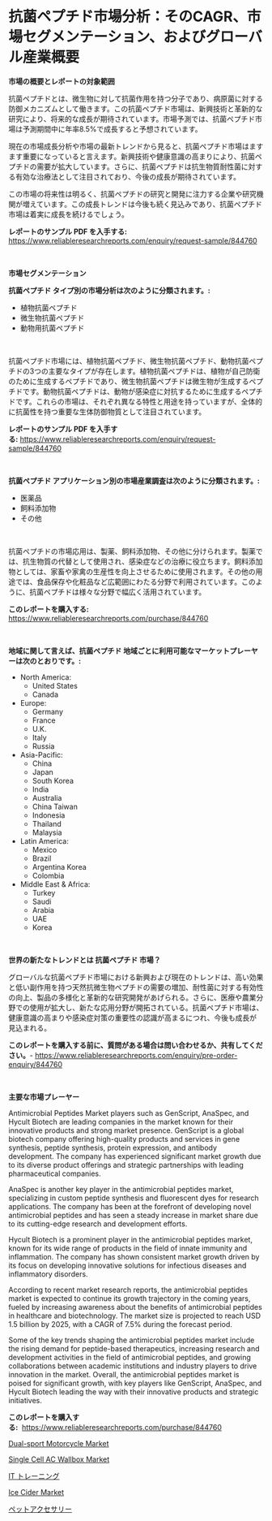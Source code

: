 <p><h1>抗菌ペプチド市場分析：そのCAGR、市場セグメンテーション、およびグローバル産業概要</h1></p><p><strong>市場の概要とレポートの対象範囲</strong></p>
<p><p>抗菌ペプチドとは、微生物に対して抗菌作用を持つ分子であり、病原菌に対する防御メカニズムとして働きます。この抗菌ペプチド市場は、新興技術と革新的な研究により、将来的な成長が期待されています。市場予測では、抗菌ペプチド市場は予測期間中に年率8.5%で成長すると予想されています。</p><p>現在の市場成長分析や市場の最新トレンドから見ると、抗菌ペプチド市場はますます重要になっていると言えます。新興技術や健康意識の高まりにより、抗菌ペプチドの需要が拡大しています。さらに、抗菌ペプチドは抗生物質耐性菌に対する有効な治療法として注目されており、今後の成長が期待されています。</p><p>この市場の将来性は明るく、抗菌ペプチドの研究と開発に注力する企業や研究機関が増えています。この成長トレンドは今後も続く見込みであり、抗菌ペプチド市場は着実に成長を続けるでしょう。</p></p>
<p><strong>レポートのサンプル PDF を入手する:</strong> <a href="https://www.reliableresearchreports.com/enquiry/request-sample/844760">https://www.reliableresearchreports.com/enquiry/request-sample/844760</a></p>
<p>&nbsp;</p>
<p><strong>市場セグメンテーション</strong></p>
<p><strong>抗菌ペプチド タイプ別の市場分析は次のように分類されます。:</strong></p>
<p><ul><li>植物抗菌ペプチド</li><li>微生物抗菌ペプチド</li><li>動物用抗菌ペプチド</li></ul></p>
<p>&nbsp;</p>
<p><p>抗菌ペプチド市場には、植物抗菌ペプチド、微生物抗菌ペプチド、動物抗菌ペプチドの3つの主要なタイプが存在します。植物抗菌ペプチドは、植物が自己防衛のために生成するペプチドであり、微生物抗菌ペプチドは微生物が生成するペプチドです。動物抗菌ペプチドは、動物が感染症に対抗するために生成するペプチドです。これらの市場は、それぞれ異なる特性と用途を持っていますが、全体的に抗菌性を持つ重要な生体防御物質として注目されています。</p></p>
<p><strong>レポートのサンプル PDF を入手する:</strong>&nbsp;<a href="https://www.reliableresearchreports.com/enquiry/request-sample/844760">https://www.reliableresearchreports.com/enquiry/request-sample/844760</a></p>
<p>&nbsp;</p>
<p><strong> 抗菌ペプチド アプリケーション別の市場産業調査は次のように分類されます。:</strong></p>
<p><ul><li>医薬品</li><li>飼料添加物</li><li>その他</li></ul></p>
<p>&nbsp;</p>
<p><p>抗菌ペプチドの市場応用は、製薬、飼料添加物、その他に分けられます。製薬では、抗生物質の代替として使用され、感染症などの治療に役立ちます。飼料添加物としては、家畜や家禽の生産性を向上させるために使用されます。その他の用途では、食品保存や化粧品など広範囲にわたる分野で利用されています。このように、抗菌ペプチドは様々な分野で幅広く活用されています。</p></p>
<p><strong>このレポートを購入する:</strong>&nbsp; <a href="https://www.reliableresearchreports.com/purchase/844760">https://www.reliableresearchreports.com/purchase/844760</a></p>
<p>&nbsp;</p>
<p><strong>地域に関して言えば、抗菌ペプチド 地域ごとに利用可能なマーケットプレーヤーは次のとおりです。:</strong></p>
<p><ul>
    <li>
        North America:
        <ul>
            <li>United States</li>
            <li>Canada</li>
        </ul>
    </li>
    <li>
        Europe:
        <ul>
            <li>Germany</li>
            <li>France</li>
            <li>U.K.</li>
            <li>Italy</li>
            <li>Russia</li>
        </ul>
    </li>
    <li>
        Asia-Pacific:
        <ul>
            <li>China</li>
            <li>Japan</li>
            <li>South Korea</li>
            <li>India</li>
            <li>Australia</li>
            <li>China Taiwan</li>
            <li>Indonesia</li>
            <li>Thailand</li>
            <li>Malaysia</li>
        </ul>
    </li>
    <li>
        Latin America:
        <ul>
            <li>Mexico</li>
            <li>Brazil</li>
            <li>Argentina Korea</li>
            <li>Colombia</li>
        </ul>
    </li>
    <li>
        Middle East & Africa:
        <ul>
            <li>Turkey</li>
            <li>Saudi</li>
            <li>Arabia</li>
            <li>UAE</li>
            <li>Korea</li>
        </ul>
    </li>
    </ul></p>
<p>&nbsp;</p>
<p><strong>世界の新たなトレンドとは 抗菌ペプチド 市場？</strong></p>
<p><p>グローバルな抗菌ペプチド市場における新興および現在のトレンドは、高い効果と低い副作用を持つ天然抗微生物ペプチドの需要の増加、耐性菌に対する有効性の向上、製品の多様化と革新的な研究開発があげられる。さらに、医療や農業分野での使用が拡大し、新たな応用分野が開拓されている。抗菌ペプチド市場は、健康意識の高まりや感染症対策の重要性の認識が高まるにつれ、今後も成長が見込まれる。</p></p>
<p><strong>このレポートを購入する前に、質問がある場合は問い合わせるか、共有してください。</strong>- <a href="https://www.reliableresearchreports.com/enquiry/pre-order-enquiry/844760">https://www.reliableresearchreports.com/enquiry/pre-order-enquiry/844760</a></p>
<p>&nbsp;</p>
<p><strong>主要な市場プレーヤー</strong></p>
<p><p>Antimicrobial Peptides Market players such as GenScript, AnaSpec, and Hycult Biotech are leading companies in the market known for their innovative products and strong market presence. GenScript is a global biotech company offering high-quality products and services in gene synthesis, peptide synthesis, protein expression, and antibody development. The company has experienced significant market growth due to its diverse product offerings and strategic partnerships with leading pharmaceutical companies.</p><p>AnaSpec is another key player in the antimicrobial peptides market, specializing in custom peptide synthesis and fluorescent dyes for research applications. The company has been at the forefront of developing novel antimicrobial peptides and has seen a steady increase in market share due to its cutting-edge research and development efforts.</p><p>Hycult Biotech is a prominent player in the antimicrobial peptides market, known for its wide range of products in the field of innate immunity and inflammation. The company has shown consistent market growth driven by its focus on developing innovative solutions for infectious diseases and inflammatory disorders.</p><p>According to recent market research reports, the antimicrobial peptides market is expected to continue its growth trajectory in the coming years, fueled by increasing awareness about the benefits of antimicrobial peptides in healthcare and biotechnology. The market size is projected to reach USD 1.5 billion by 2025, with a CAGR of 7.5% during the forecast period.</p><p>Some of the key trends shaping the antimicrobial peptides market include the rising demand for peptide-based therapeutics, increasing research and development activities in the field of antimicrobial peptides, and growing collaborations between academic institutions and industry players to drive innovation in the market. Overall, the antimicrobial peptides market is poised for significant growth, with key players like GenScript, AnaSpec, and Hycult Biotech leading the way with their innovative products and strategic initiatives.</p></p>
<p><strong>このレポートを購入する:</strong>&nbsp;&nbsp;<a href="https://www.reliableresearchreports.com/purchase/844760">https://www.reliableresearchreports.com/purchase/844760</a></p>
<p><p><a href="https://issuu.com/reportprime-2/docs/dual-sport-motorcycle-market-size-2030.pptx">Dual-sport Motorcycle Market</a></p><p><a href="https://issuu.com/reportprime-2/docs/single-cell-ac-wallbox-market-size-2030.pptx">Single Cell AC Wallbox Market</a></p><p><a href="https://github.com/sghwr779811674/Market-Research-Report-List-1/blob/main/443506617567.md">IT トレーニング</a></p><p><a href="https://github.com/lbird53714/Market-Research-Report-List-4/blob/main/ice-cider-market.md">Ice Cider Market</a></p><p><a href="https://github.com/dandier2003/Market-Research-Report-List-1/blob/main/139544517568.md">ペットアクセサリー</a></p></p>